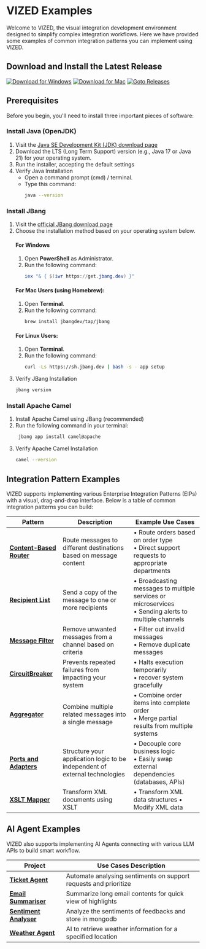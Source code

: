 # VIZED Examples

Welcome to VIZED, the visual integration development environment designed to simplify complex integration workflows. Here we have provided some examples of common integration patterns you can implement using VIZED.

## Download and Install the Latest Release

[![Download for Windows](https://img.shields.io/badge/Download%20for%20Windows-blue?logo=windows)](https://github.com/vized-io/vized-studio-releases/releases/download/0.1.6/vized-windows-0.1.6.exe) 
[![Download for Mac](https://img.shields.io/badge/Download%20for%20Mac-grey?logo=apple)](https://github.com/vized-io/vized-studio-releases/releases/download/0.1.6/vized-mac-0.1.6.dmg) 
[![Goto Releases](https://img.shields.io/badge/Releases-purple)](https://github.com/vized-io/vized-studio-releases/releases) 

## Prerequisites

Before you begin, you'll need to install three important pieces of software:

### Install Java (OpenJDK)
1. Visit the [Java SE Development Kit (JDK) download page](https://adoptium.net/)
2. Download the LTS (Long Term Support) version (e.g., Java 17 or Java 21) for your operating system.
3. Run the installer, accepting the default settings
4. Verify Java Installation
    - Open a command prompt (cmd) / terminal.
    - Type this command:
      ```bash
      java --version
      ```

### Install JBang
<!-- JBang is a tool that lets you run Java applications easily from the command line. It's especially useful for running Apache Camel via the Camel CLI. -->
1. Visit the [official JBang download page](https://jbang.dev/download)
2. Choose the installation method based on your operating system below.
      #### For Windows
      1. Open **PowerShell** as Administrator.
      2. Run the following command:
          ```powershell
          iex "& { $(iwr https://get.jbang.dev) }" 
          ```
      #### For Mac Users (using Homebrew):
      1. Open **Terminal**.
      2. Run the following command:
          ```bash
          brew install jbangdev/tap/jbang
          ```
      #### For Linux Users:
      1. Open **Terminal**.
      2. Run the following command:
          ```bash
          curl -Ls https://sh.jbang.dev | bash -s - app setup
          ```
3. Verify JBang Installation
    ```bash
    jbang version
    ```

### Install Apache Camel
1. Install Apache Camel using JBang (recommended)
2. Run the following command in your terminal:
   ```bash
    jbang app install camel@apache
    ```
3. Verify Apache Camel Installation
    ```bash
    camel --version
    ```

## Integration Pattern Examples

VIZED supports implementing various Enterprise Integration Patterns (EIPs) with a visual, drag-and-drop interface. Below is a table of common integration patterns you can build:

| Pattern | Description | Example Use Cases |
|---------|-------------|-------------------|
| [**Content-Based Router**](EIP/ContentBasedRouter/README.md) | Route messages to different destinations based on message content | • Route orders based on order type<br>• Direct support requests to appropriate departments|
| [**Recipient List**](EIP/RecipientList/README.md) | Send a copy of the message to one or more recipients | • Broadcasting messages to multiple services or microservices<br>• Sending alerts to multiple channels | 
| [**Message Filter**](EIP/MessageFilter/README.md) | Remove unwanted messages from a channel based on criteria | • Filter out invalid messages<br>• Remove duplicate messages |
| [**CircuitBreaker**](EIP/CircuitBreaker/README.md) | Prevents repeated failures from impacting your system | • Halts execution temporarily<br>• recover system  gracefully | 
| [**Aggregator**](EIP/Aggregation/README.md) | Combine multiple related messages into a single message | • Combine order items into complete order<br>• Merge partial results from multiple systems | 
| [**Ports and Adapters**](EIP/PortsAndAdapters/README.md) | Structure your application logic to be independent of external technologies | • Decouple core business logic<br>• Easily swap external dependencies (databases, APIs) |
| [**XSLT Mapper**](EIP/XsltMapper) | Transform XML documents using XSLT  | • Transform XML data structures • Modify XML data |

<!-- | **Message Transformer** | Change format, structure, or content of messages | • Convert between XML, JSON, CSV<br>• Map fields between data models | 
| **API Gateway** | Create a single entry point for multiple microservices | • Unify access to backend services<br>• Implement authentication | 
| **Dead Letter Channel** | Handle failed message processing | • Capture failed messages for analysis<br>• Implement retry mechanisms | 
| **File Transfer** | Reliable file transfer between systems | • Secure file transfers<br>• ETL processes |
| **Request-Reply** | Send a request and wait for corresponding reply | • Synchronous API calls<br>• Database query operations | 
| **Publish-Subscribe** | Broadcast messages to multiple recipients | • Notify systems about events<br>• Implement event-driven architectures |  
| [**Splitter**](EIP/Aggregation) | Break a composite message into individual messages | • Process batch files by splitting into records<br>• Break down complex XML documents | 
-->

## AI Agent Examples

VIZED also supports implementing AI Agents connecting with various LLM APIs to build smart workflow.

| Project | Use Cases Description |
|---------|-------------|
| [**Ticket Agent**](AI-Agents/TicketAgent) | Automate analysing sentiments on support requests and prioritize 
| [**Email Summariser**](AI-Agents/EmailSummariser) | Summarize long email contents for quick view of highlights
| [**Sentiment Analyser**](AI-Agents/SentimentAnalyser) | Analyze the sentiments of feedbacks and store in mongodb
| [**Weather Agent**](AI-Agents/WeatherAgent) | AI to retrieve weather information for a specified location |